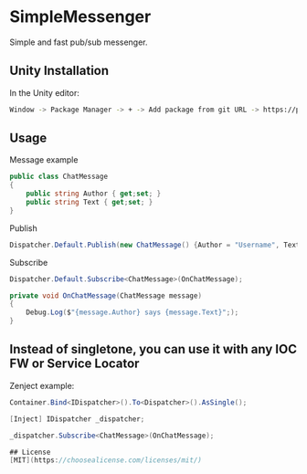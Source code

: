 # SimpleMessenger

Simple and fast pub/sub messenger.

## Unity Installation

In the Unity editor: 

```bash
Window -> Package Manager -> + -> Add package from git URL -> https://privatevoid@bitbucket.org/privatevoid/simplemessenger.git
```

## Usage

Message example
```csharp
public class ChatMessage
{
    public string Author { get;set; }
    public string Text { get;set; }
}
```

Publish
```csharp
Dispatcher.Default.Publish(new ChatMessage() {Author = "Username", Text = "Hello"});
```
Subscribe
```csharp
Dispatcher.Default.Subscribe<ChatMessage>(OnChatMessage);
```
```csharp
private void OnChatMessage(ChatMessage message)
{
    Debug.Log($"{message.Author} says {message.Text}";);
}
```

## Instead of singletone, you can use it with any IOC FW or Service Locator
Zenject example:
```csharp
Container.Bind<IDispatcher>().To<Dispatcher>().AsSingle();
```
```csharp
[Inject] IDispatcher _dispatcher;
```
```csharp
_dispatcher.Subscribe<ChatMessage>(OnChatMessage);

## License
[MIT](https://choosealicense.com/licenses/mit/)
